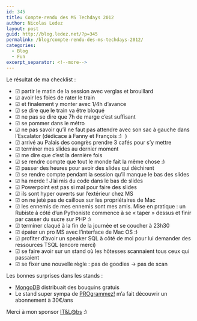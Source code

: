 ```yaml
---
id: 345
title: Compte-rendu des MS Techdays 2012
author: Nicolas Ledez
layout: post
guid: http://blog.ledez.net/?p=345
permalink: /blog/compte-rendu-des-ms-techdays-2012/
categories:
  - Blog
  - Fun
excerpt_separator: <!--more-->
---
```

Le résultat de ma checklist :  
<!--more-->

  * &#9745; partir le matin de la session avec verglas et brouillard
  * &#9745; avoir les foies de rater le train
  * &#9745; et finalement y monter avec 1/4h d&rsquo;avance
  * &#9745; se dire que le train va être bloqué
  * &#9745; ne pas se dire que 7h de marge c&rsquo;est suffisant
  * &#9745; se pommer dans le métro
  * &#9745; ne pas savoir qu&rsquo;il ne faut pas attendre avec son sac à gauche dans l&rsquo;Escalator (dédicace à Fanny et François <img src="smilies/simple-smile.png" alt=":)" class="wp-smiley" style="height: 1em; max-height: 1em;" /> )
  * &#9745; arrivé au Palais des congrès prendre 3 cafés pour s&rsquo;y mettre
  * &#9745; terminer mes slides au dernier moment
  * &#9745; me dire que c&rsquo;est la dernière fois
  * &#9745; se rendre compte que tout le monde fait la même chose <img src="smilies/simple-smile.png" alt=":)" class="wp-smiley" style="height: 1em; max-height: 1em;" />
  * &#9745; passer des heures pour avoir des slides qui déchirent
  * &#9745; se rendre compte pendant la session qu&rsquo;il manque le bas des slides
  * &#9745; ha merde ! J&rsquo;ai mis du code dans le bas de slides
  * &#9745; Powerpoint est pas si mal pour faire des slides
  * &#9745; ils sont hyper ouverts sur l&rsquo;extérieur chez MS
  * &#9745; on ne jeté pas de cailloux sur les propriétaires de Mac
  * &#9745; les ennemis de mes ennemis sont mes amis. Mise en pratique : un Rubiste à côté d&rsquo;un Pythoniste commence à se &laquo;&nbsp;taper&nbsp;&raquo; dessus et finir par casser du sucre sur PHP <img src="smilies/simple-smile.png" alt=":)" class="wp-smiley" style="height: 1em; max-height: 1em;" />
  * &#9745; terminer claqué à la fin de la journée et se coucher à 23h30
  * &#9745; épater un pro MS avec l&rsquo;interface de Mac OS <img src="smilies/simple-smile.png" alt=":)" class="wp-smiley" style="height: 1em; max-height: 1em;" />
  * &#9745; profiter d&rsquo;avoir un speaker SQL à côté de moi pour lui demander des ressources TSQL (encore merci)
  * &#9745; se faire avoir sur un stand où les hôtesses scannaient tous ceux qui passaient
  * &#9745; se fixer une nouvelle règle : pas de goodies -> pas de scan

Les bonnes surprises dans les stands :

  * [MongoDB][1] distribuait des bouquins gratuis
  * Le stand super sympa de [PROgrammez!][2] m&rsquo;a fait découvrir un abonnement à 30€/ans

Merci à mon sponsor [IT&L@bs][3] <img src="smilies/simple-smile.png" alt=":)" class="wp-smiley" style="height: 1em; max-height: 1em;" />

 [1]: http://www.mongodb.org/ "Le site de MongoDB"
 [2]: http://www.programmez.com/magazine.php "Le site du magazine"
 [3]: http://www.itlabs.fr.orange-business.com/
